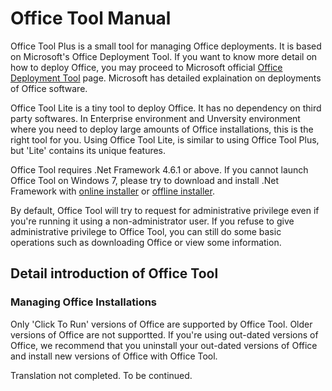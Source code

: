 # Office Tool Manual

Office Tool Plus is a small tool for managing Office deployments.
It is based on Microsoft's Office Deployment Tool.
If you want to know more detail on how to deploy Office, you may proceed to Microsoft official [Office Deployment Tool](https://docs.microsoft.com/zh-cn/deployoffice/configuration-options-for-the-office-2016-deployment-tool) page. Microsoft has detailed explaination on deployments of Office software.

Office Tool Lite is a tiny tool to deploy Office.
It has no dependency on third party softwares.
In Enterprise environment and Unversity environment where you need to deploy large amounts of Office installations, this is the right tool for you.
Using Office Tool Lite, is similar to using Office Tool Plus, but 'Lite' contains its unique features.

Office Tool requires .Net Framework 4.6.1 or above.
If you cannot launch Office Tool on Windows 7, please try to download and install .Net Framework with [online installer](http://go.microsoft.com/fwlink/?linkid=780597) or [offline installer](http://go.microsoft.com/fwlink/?LinkId=780601).

By default, Office Tool will try to request for administrative privilege even if you're running it using a non-administrator user.
If you refuse to give administrative privilege to Office Tool, you can still do some basic operations such as downloading Office or view some information.

## Detail introduction of Office Tool

### Managing Office Installations
Only 'Click To Run' versions of Office are supported by Office Tool.
Older versions of Office are not supportted.
If you're using out-dated versions of Office, we recommend that you uninstall your out-dated versions of Office and install new versions of Office with Office Tool.

Translation not completed.
To be continued.

